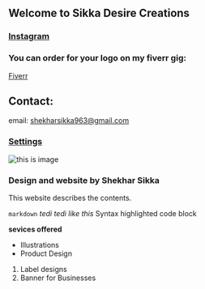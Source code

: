 ## Welcome to Sikka Desire Creations


### [Instagram](https://www.instagram.com/sikkadesire/?hl=en)

### You can order for your logo on my fiverr gig:
[Fiverr](http://www.fiverr.com/s2/639c605373)

## Contact:
email: shekharsikka963@gmail.com

### [Settings](https://github.com/sikkadesire/sikkadesire.github.io/settings)


![this is image](https://scontent-bom1-1.cdninstagram.com/vp/1eb15dd46f203aaeda2484932a8a9b4b/5B4E8F55/t51.2885-15/e35/29094091_586944575006453_3056645043931578368_n.jpg)


### Design and website by Shekhar Sikka

This website describes the contents.

```markdown```
_tedi tedi like this_
Syntax highlighted code block

**sevices offered**

- Illustrations
- Product Design

1. Label designs
2. Banner for Businesses
